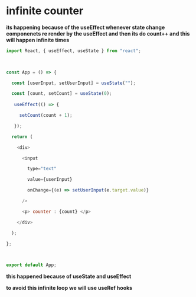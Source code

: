 
# infinite counter 

**its happening because of the useEffect whenever state change componenets re render by the useEffect and then its do count++ and this will happen infinite times**

```js
import React, { useEffect, useState } from "react";

  

const App = () => {

  const [userInput, setUserInput] = useState("");

  const [count, setCount] = useState(0);
  
   useEffect(() => {

     setCount(count + 1);

   });

  return (

    <div>

      <input

        type="text"

        value={userInput}

        onChange={(e) => setUserInput(e.target.value)}

      />

      <p> counter : {count} </p>

    </div>

  );

};

  

export default App;
```

**this happened because of useState and useEffect**

**to avoid this infinite loop  we will use useRef hooks**


